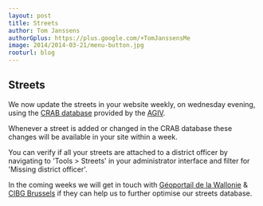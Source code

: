 ```yaml
---
layout: post
title: Streets
author: Tom Janssens
authorGplus: https://plus.google.com/+TomJanssensMe
image: 2014/2014-03-21/menu-button.jpg
rooturl: blog
---
```


## Streets
We now update the streets in your website weekly, on wednesday evening, using the [CRAB database](https://www.agiv.be/producten/crab) provided by the [AGIV](https://www.agiv.be/).

Whenever a street is added or changed in the CRAB database these changes will be available in your site within a week.

You can verify if all your streets are attached to a district officer by navigating to 'Tools > Streets' in your administrator interface and  filter for 'Missing district officer'.

In the coming weeks we will get in touch with [Géoportail de la Wallonie](http://geoportail.wallonie.be/) & [CIBG Brussels](http://www.cibg.irisnet.be/) if they can help us to further optimise our streets database.